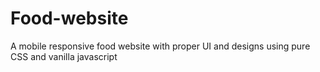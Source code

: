 # Food-website
A mobile responsive food website with proper UI and designs using pure CSS and vanilla javascript
